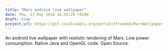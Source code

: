 ```yaml
---
title: "Mars android live wallpaper"
date: Thu, 17 May 2018 16:53:20 +0200
draft: true
project_url: https://git.covolunablu.org/portaloffreedom/MarsWallpaper
---
```


An android live wallpaper with realistic rendering of Mars. Low power consumption. Native Java and OpenGL code. Open Source.
